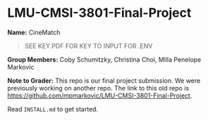 # LMU-CMSI-3801-Final-Project

**Name:** CineMatch

> SEE KEY.PDF FOR KEY TO INPUT FOR .ENV

**Group Members:**  Coby Schumitzky, Christina Choi, Milla Penelope Markovic

**Note to Grader:**  This repo is our final project submission.  We were previously working on another repo.  The link to this old repo is https://github.com/mpmarkovic/LMU-CMSI-3801-Final-Project.

Read ```INSTALL.md``` to get started.
